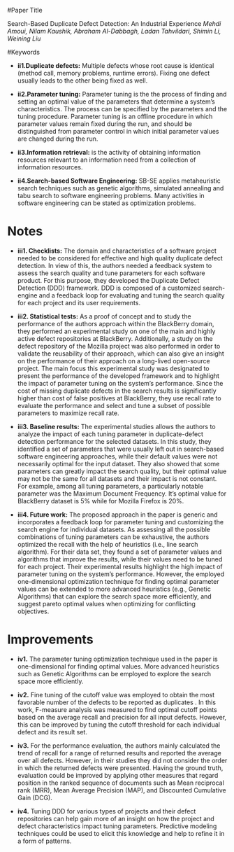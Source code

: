 #Paper Title 

Search-Based Duplicate Defect Detection: An Industrial Experience
*Mehdi Amoui, Nilam Kaushik, Abraham Al-Dabbagh, Ladan Tahvildari, Shimin Li, Weining Liu*

#Keywords 

* **ii1.Duplicate defects:**
Multiple defects whose root cause is identical (method call, memory problems, runtime errors). Fixing one defect usually leads to the other being fixed as well.
 
* **ii2.Parameter tuning:**
Parameter tuning is the the process of finding and setting an optimal value of the parameters that determine a system’s characteristics. The process can be  specified by the parameters and the tuning procedure. Parameter tuning is an offline procedure in which parameter values remain fixed during the run, and should be distinguished from parameter control in which initial parameter values are changed during the run.

* **ii3.Information retrieval:** 
is the activity of obtaining information resources relevant to an information need from a collection of information resources.

* **ii4.Search-based Software Engineering:** 
SB-SE applies metaheuristic search techniques such as genetic algorithms, simulated annealing and tabu search to software engineering problems. Many activities in software engineering can be stated as optimization problems.

# Notes   

* **iii1. Checklists:**
The domain and characteristics of a software project needed to be considered for effective and high quality duplicate defect detection. In view of this, the authors needed a feedback system to assess the search quality and tune parameters for each software product. For this purpose, they developed the Duplicate Defect Detection (DDD) framework. DDD is composed of a customized search-engine and a feedback loop for evaluating and tuning the search quality for each project and its user requirements.

* **iii2. Statistical tests:**
As a proof of concept and to study the performance of the authors approach within the BlackBerry domain, they performed an experimental study on one of the main and highly active defect repositories at BlackBerry. Additionally, a study on the defect repository of the Mozilla project was also performed in order to validate the reusability of their approach, which can also give an insight on the performance of their approach on a long-lived open-source project. The main focus this experimental study was designated to present the performance of the developed framework and to highlight the impact of parameter tuning on the system’s performance. Since the cost of missing duplicate defects in the search results is significantly higher than cost of false positives at BlackBerry, they use recall rate to evaluate the performance and select and tune a subset of possible parameters to maximize recall rate. 

* **iii3. Baseline results:** 
The experimental studies allows the authors to analyze the impact of each tuning parameter in duplicate-defect detection performance for the selected datasets. In this study, they identified a set of parameters that were usually left out in search-based software engineering approaches, while their default values were not necessarily optimal for the input dataset. They also showed that some parameters can greatly impact the search quality, but their optimal value may not be the same for all datasets and their impact is not constant. For example, among all tuning parameters, a particularly notable parameter was the Maximum Document Frequency. It’s optimal value for BlackBerry dataset is 5% while for Mozilla Firefox is 20%.


* **iii4. Future work:**
The proposed approach in the paper is generic and incorporates a feedback loop for parameter tuning and customizing the search engine for individual datasets. As assessing all the possible combinations of tuning parameters can be exhaustive, the authors optimized the recall with the help of heuristics (i.e., line search algorithm). For their data set, they found a set of parameter values and algorithms that improve the results, while their values need to be tuned for each project. Their experimental results highlight the high impact of parameter tuning on the system’s performance. However, the employed one-dimensional optimization technique for finding optimal parameter values can be extended to more advanced heuristics (e.g., Genetic Algorithms) that can explore the search space more efficiently, and suggest pareto optimal values when optimizing for conflicting objectives.


# Improvements
* **iv1.** The parameter tuning optimization technique used in the paper is one-dimensional for finding optimal values. More advanced heuristics such as Genetic Algorithms can be employed to explore the search space more efficiently.

* **iv2.** Fine tuning of the cutoff value was employed to obtain the most favorable number of the defects to be reported as duplicates . In this work, F-measure analysis was measured to find optimal cutoff points based on the average recall and precision for all input defects. However, this can be improved by tuning the cutoff threshold for each individual defect and its result set.

* **iv3.** For the performance evaluation, the authors mainly calculated the trend of recall for a range of returned results and reported the average over all defects. However, in their studies they did not consider the order in which the returned defects were presented. Having the ground truth, evaluation could be improved by applying other measures that regard position in the ranked sequence of documents such as Mean reciprocal rank (MRR), Mean Average Precision (MAP), and Discounted Cumulative Gain (DCG).

* **iv4.** Tuning DDD for various types of projects and their defect repositories can help gain more of an insight on how the project and defect characteristics impact tuning parameters. Predictive modeling techniques could be used to elicit this knowledge and help to refine it in a form of patterns.


